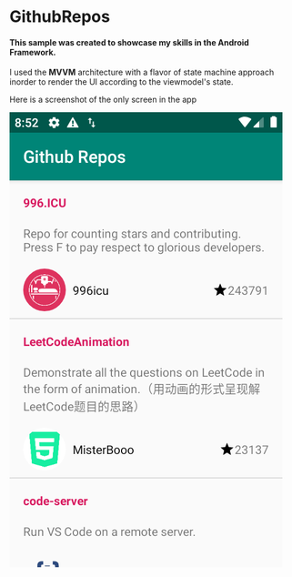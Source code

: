 # GithubRepos

#### This sample was created to showcase my skills in the Android Framework.

I used the **MVVM** architecture with a flavor of state machine approach inorder to render the UI according to the 
viewmodel's state. 


Here is a screenshot of the only screen in the app


![Main screen screenshot](/screenshots/github_repos_image.png)
